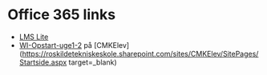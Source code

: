 # Office 365 links
* [LMS Lite](https://roskildetekniskeskole.sharepoint.com/sites/CMKElev/SitePages/Startside.aspx)
* [WI-Opstart-uge1-2](https://roskildetekniskeskole.sharepoint.com/sites/CMKElev/_layouts/15/guestaccess.aspx?guestaccesstoken=EB74OPGANP9HtxJaok57wyEF1vfkCoRRcLIpFqMsb5c%3d&docid=2_15fc0cb389337459581fef595c96e9372&rev=1)
på [CMKElev](https://roskildetekniskeskole.sharepoint.com/sites/CMKElev/SitePages/Startside.aspx target=_blank)

